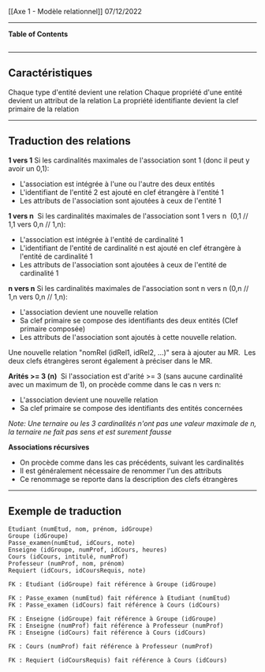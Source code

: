 [[Axe 1 - Modèle relationnel]]
07/12/2022
****
**Table of Contents**
```table-of-contents
```

****
## Caractéristiques

Chaque type d'entité devient une relation
Chaque propriété d'une entité devient un attribut de la relation
La propriété identifiante devient la clef primaire de la relation


****
## Traduction des relations

**1 vers 1**
Si les cardinalités maximales de l'association sont 1 (donc il peut y avoir un 0,1): 
- L'association est intégrée à l'une ou l'autre des deux entités
- L'identifiant de l'entité 2 est ajouté en clef étrangère à l'entité 1 
- Les attributs de l'association sont ajoutées à ceux de l'entité 1 


**1 vers n** 
Si les cardinalités maximales de l'association sont 1 vers n  (0,1 // 1,1 vers 0,n // 1,n): 
- L'association est intégrée à l'entité de cardinalité 1 
- L'identifiant de l'entité de cardinalité n est ajouté en clef étrangère à l'entité de cardinalité 1 
- Les attributs de l'association sont ajoutées à ceux de l'entité de cardinalité 1 


**n vers n**
Si les cardinalités maximales de l'association sont n vers n (0,n // 1,n vers 0,n // 1,n): 
- L'association devient une nouvelle relation 
- Sa clef primaire se compose des identifiants des deux entités (Clef primaire composée) 
- Les attributs de l'association sont ajoutés à cette nouvelle relation. 

Une nouvelle relation "nomRel (idRel1, idRel2, …)" sera à ajouter au MR. 
Les deux clefs étrangères seront également à préciser dans le MR. 


**Arités >= 3 (n)** 
Si l'association est d'arité >= 3 (sans aucune cardinalité avec un maximum de 1), on procède comme dans le cas n vers n: 
- L'association devient une nouvelle relation 
- Sa clef primaire se compose des identifiants des entités concernées

*Note: Une ternaire ou les 3 cardinalités n'ont pas une valeur maximale de n, la ternaire ne fait pas sens et est surement fausse*


**Associations récursives**
- On procède comme dans les cas précédents, suivant les cardinalités 
- Il est généralement nécessaire de renommer l'un des attributs 
- Ce renommage se reporte dans la description des clefs étrangères


****
## Exemple de traduction

```
Etudiant (numEtud, nom, prénom, idGroupe) 
Groupe (idGroupe) 
Passe_examen(numEtud, idCours, note) 
Enseigne (idGroupe, numProf, idCours, heures) 
Cours (idCours, intitulé, numProf) 
Professeur (numProf, nom, prénom) 
Requiert (idCours, idCoursRequis, note) 

FK : Etudiant (idGroupe) fait référence à Groupe (idGroupe) 

FK : Passe_examen (numEtud) fait référence à Etudiant (numEtud) 
FK : Passe_examen (idCours) fait référence à Cours (idCours) 

FK : Enseigne (idGroupe) fait référence à Groupe (idGroupe) 
FK : Enseigne (numProf) fait référence à Professeur (numProf) 
FK : Enseigne (idCours) fait référence à Cours (idCours) 

FK : Cours (numProf) fait référence à Professeur (numProf) 

FK : Requiert (idCoursRequis) fait référence à Cours (idCours)
```